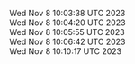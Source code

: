 Wed Nov  8 10:03:38 UTC 2023 <br/>
Wed Nov  8 10:04:20 UTC 2023 <br/>
Wed Nov  8 10:05:55 UTC 2023 <br/>
Wed Nov  8 10:06:42 UTC 2023 <br/>
Wed Nov  8 10:10:17 UTC 2023 <br/>
